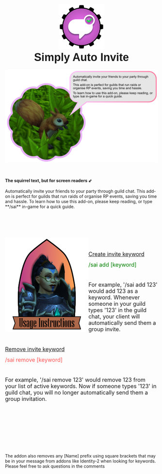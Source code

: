 <h2 style="text-align: center;"><img src="https://github.com/Khazoda/SimplyAutoInvite/blob/master/Assets/Logo.png?raw=true" width="150" /> <br /> <span style="font-family: impact, sans-serif; font-size: 36px;">Simply Auto Invite</span></h2>
<p style="text-align: center; display: flex; justify-content: center;"><img src="https://github.com/Khazoda/SimplyAutoInvite/blob/master/Assets/Squirrel.png?raw=true" width="1146" /></p>
<p style="display: flex; justify-content: center; text-align: left;">&nbsp;</p>
<h4>The squirrel text, but for screen readers ⇙</h4>
<p>Automatically invite your friends to your party through guild chat. This add-on is perfect for guilds that run raids of organise RP events, saving you time and hassle. To learn how to use this add-on, please keep reading, or type **/sai** in-game for a quick guide. &nbsp;</p>
<p>&nbsp;</p>
<p>&nbsp;</p>
<p><br /> <img style="float: left;" src="https://github.com/Khazoda/SimplyAutoInvite/blob/master/Assets/headshot.png?raw=true" width="275" align="left" /></p>
<p>&nbsp;</p>
<p style="text-align: left;" align="right"><span style="font-size: 18px;"><ins>Create invite keyword</ins></span></p>
<p style="text-align: left;" align="right"><span style="color: #008000; font-size: 18px;">/sai add [keyword]</span></p>
<p style="text-align: left;" align="right">&nbsp;</p>
<p style="text-align: left;" align="right"><span style="font-size: 18px;">For example, '/sai add 123' would add 123 as a keyword. Whenever someone in your guild types '123' in the guild chat, your client will automatically send them a group invite. </span></p>
<p style="text-align: left;">&nbsp;</p>
<p style="text-align: left;"><span style="font-size: 18px;"><ins>Remove invite keyword</ins> </span></p>
<p style="text-align: left;"><span style="color: #ff5454; font-size: 18px;">/sai remove [keyword] </span></p>
<p style="text-align: left;">&nbsp;</p>
<p style="text-align: left;"><span style="font-size: 18px;">For example, '/sai remove 123' would remove 123 from your list of active keywords. Now if someone types '123' in guild chat, you will no longer automatically send them a group invitation. </span></p>
<p>&nbsp;</p>
<p>&nbsp;</p>
<p>&nbsp;</p>
<p>&nbsp;</p>
<p>&nbsp;</p>
<p>The addon also removes any [Name] prefix using square brackets that may be in your message from addons like Identity-2 when looking for keywords. <br /> Please feel free to ask questions in the comments</p>